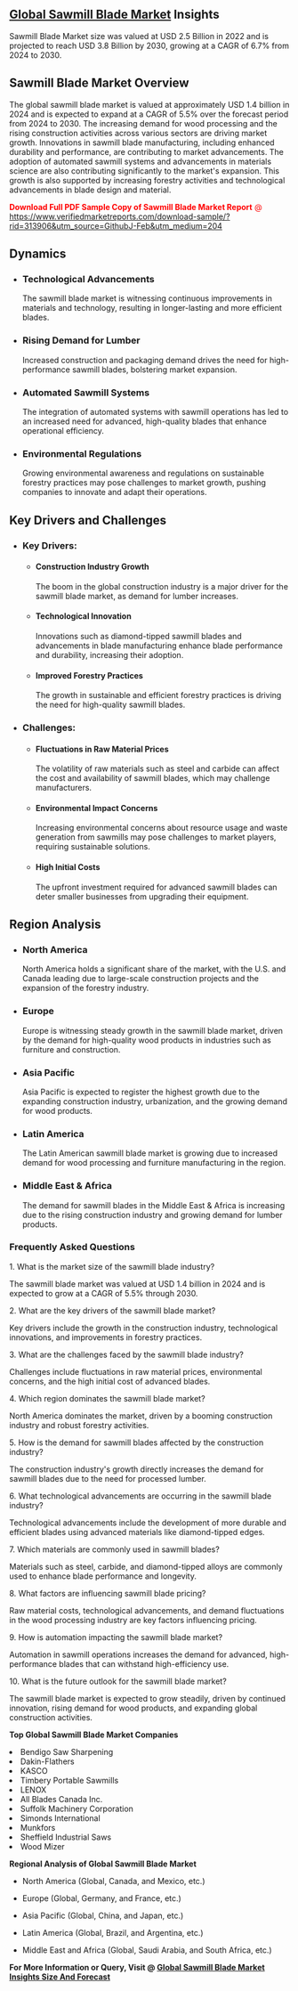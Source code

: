 <h2><a href="https://www.verifiedmarketreports.com/download-sample/?rid=313906&amp;utm_source=GithubJ&amp;utm_medium=204" target="_blank">Global Sawmill Blade Market</a> Insights</h2><p>Sawmill Blade Market size was valued at USD 2.5 Billion in 2022 and is projected to reach USD 3.8 Billion by 2030, growing at a CAGR of 6.7% from 2024 to 2030.</p><p> <h2>Sawmill Blade Market Overview</h2> <p>The global sawmill blade market is valued at approximately USD 1.4 billion in 2024 and is expected to expand at a CAGR of 5.5% over the forecast period from 2024 to 2030. The increasing demand for wood processing and the rising construction activities across various sectors are driving market growth. Innovations in sawmill blade manufacturing, including enhanced durability and performance, are contributing to market advancements. The adoption of automated sawmill systems and advancements in materials science are also contributing significantly to the market's expansion. This growth is also supported by increasing forestry activities and technological advancements in blade design and material.</p> <p><p><span class=""><span style="color: #ff0000;"><strong>Download Full PDF Sample Copy of Sawmill Blade Market Report</strong> @ </span><a href="https://www.verifiedmarketreports.com/download-sample/?rid=313906&amp;utm_source=GithubJ-Feb&amp;utm_medium=204" target="_blank">https://www.verifiedmarketreports.com/download-sample/?rid=313906&amp;utm_source=GithubJ-Feb&amp;utm_medium=204</a></span></p></p> <h2>Dynamics</h2> <ul> <li><h3>Technological Advancements</h3> The sawmill blade market is witnessing continuous improvements in materials and technology, resulting in longer-lasting and more efficient blades.</li> <li><h3>Rising Demand for Lumber</h3> Increased construction and packaging demand drives the need for high-performance sawmill blades, bolstering market expansion.</li> <li><h3>Automated Sawmill Systems</h3> The integration of automated systems with sawmill operations has led to an increased need for advanced, high-quality blades that enhance operational efficiency.</li> <li><h3>Environmental Regulations</h3> Growing environmental awareness and regulations on sustainable forestry practices may pose challenges to market growth, pushing companies to innovate and adapt their operations.</li> </ul> <h2>Key Drivers and Challenges</h2> <ul> <li><h3>Key Drivers:</h3> <ul> <li><h4>Construction Industry Growth</h4> The boom in the global construction industry is a major driver for the sawmill blade market, as demand for lumber increases.</li> <li><h4>Technological Innovation</h4> Innovations such as diamond-tipped sawmill blades and advancements in blade manufacturing enhance blade performance and durability, increasing their adoption.</li> <li><h4>Improved Forestry Practices</h4> The growth in sustainable and efficient forestry practices is driving the need for high-quality sawmill blades.</li> </ul> </li> <li><h3>Challenges:</h3> <ul> <li><h4>Fluctuations in Raw Material Prices</h4> The volatility of raw materials such as steel and carbide can affect the cost and availability of sawmill blades, which may challenge manufacturers.</li> <li><h4>Environmental Impact Concerns</h4> Increasing environmental concerns about resource usage and waste generation from sawmills may pose challenges to market players, requiring sustainable solutions.</li> <li><h4>High Initial Costs</h4> The upfront investment required for advanced sawmill blades can deter smaller businesses from upgrading their equipment.</li> </ul> </li> </ul> <h2>Region Analysis</h2> <ul> <li><h3>North America</h3> North America holds a significant share of the market, with the U.S. and Canada leading due to large-scale construction projects and the expansion of the forestry industry.</li> <li><h3>Europe</h3> Europe is witnessing steady growth in the sawmill blade market, driven by the demand for high-quality wood products in industries such as furniture and construction.</li> <li><h3>Asia Pacific</h3> Asia Pacific is expected to register the highest growth due to the expanding construction industry, urbanization, and the growing demand for wood products.</li> <li><h3>Latin America</h3> The Latin American sawmill blade market is growing due to increased demand for wood processing and furniture manufacturing in the region.</li> <li><h3>Middle East & Africa</h3> The demand for sawmill blades in the Middle East & Africa is increasing due to the rising construction industry and growing demand for lumber products.</li> </ul> <h3>Frequently Asked Questions</h3> <p>1. What is the market size of the sawmill blade industry?</p> <p>The sawmill blade market was valued at USD 1.4 billion in 2024 and is expected to grow at a CAGR of 5.5% through 2030.</p> <p>2. What are the key drivers of the sawmill blade market?</p> <p>Key drivers include the growth in the construction industry, technological innovations, and improvements in forestry practices.</p> <p>3. What are the challenges faced by the sawmill blade industry?</p> <p>Challenges include fluctuations in raw material prices, environmental concerns, and the high initial cost of advanced blades.</p> <p>4. Which region dominates the sawmill blade market?</p> <p>North America dominates the market, driven by a booming construction industry and robust forestry activities.</p> <p>5. How is the demand for sawmill blades affected by the construction industry?</p> <p>The construction industry's growth directly increases the demand for sawmill blades due to the need for processed lumber.</p> <p>6. What technological advancements are occurring in the sawmill blade industry?</p> <p>Technological advancements include the development of more durable and efficient blades using advanced materials like diamond-tipped edges.</p> <p>7. Which materials are commonly used in sawmill blades?</p> <p>Materials such as steel, carbide, and diamond-tipped alloys are commonly used to enhance blade performance and longevity.</p> <p>8. What factors are influencing sawmill blade pricing?</p> <p>Raw material costs, technological advancements, and demand fluctuations in the wood processing industry are key factors influencing pricing.</p> <p>9. How is automation impacting the sawmill blade market?</p> <p>Automation in sawmill operations increases the demand for advanced, high-performance blades that can withstand high-efficiency use.</p> <p>10. What is the future outlook for the sawmill blade market?</p> <p>The sawmill blade market is expected to grow steadily, driven by continued innovation, rising demand for wood products, and expanding global construction activities.</p> </p><p><strong>Top Global Sawmill Blade Market Companies</strong></p><div data-test-id=""><p><li>Bendigo Saw Sharpening</li><li> Dakin-Flathers</li><li> KASCO</li><li> Timbery Portable Sawmills</li><li> LENOX</li><li> All Blades Canada Inc.</li><li> Suffolk Machinery Corporation</li><li> Simonds International</li><li> Munkfors</li><li> Sheffield Industrial Saws</li><li> Wood Mizer</li></p><div><strong>Regional Analysis of&nbsp;Global Sawmill Blade Market</strong></div><ul><li dir="ltr"><p dir="ltr">North America&nbsp;(Global, Canada, and Mexico, etc.)</p></li><li dir="ltr"><p dir="ltr">Europe (Global, Germany, and France, etc.)</p></li><li dir="ltr"><p dir="ltr">Asia Pacific&nbsp;(Global, China, and Japan, etc.)</p></li><li dir="ltr"><p dir="ltr">Latin America&nbsp;(Global, Brazil, and Argentina, etc.)</p></li><li dir="ltr">Middle East and Africa&nbsp;(Global, Saudi Arabia, and South Africa, etc.)</li></ul><p><strong>For More Information or Query, Visit @&nbsp;</strong><strong><a href="https://www.verifiedmarketreports.com/product/sawmill-blade-market/?utm_source=GithubJ&amp;utm_medium=204" target="_blank">Global Sawmill Blade Market Insights Size And Forecast</a></strong></p></div>
